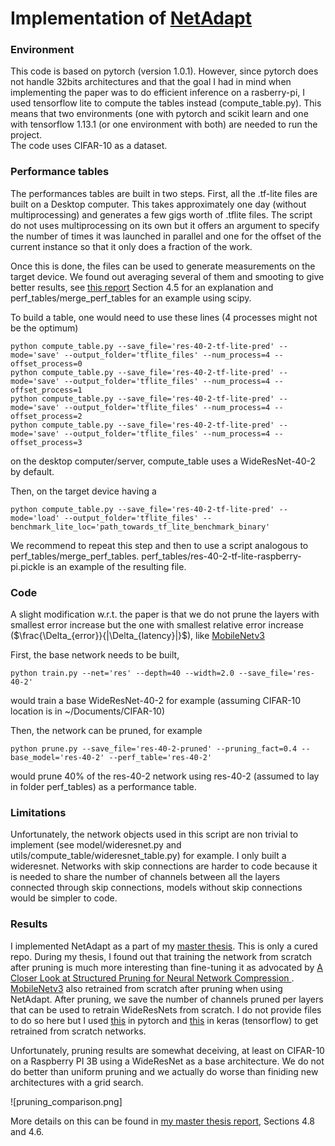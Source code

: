 # Implementation of [NetAdapt](http://arxiv.org/abs/1804.03230)

### Environment
This code is based on pytorch (version 1.0.1). 
However, since pytorch does not handle 32bits architectures and that the goal I had in mind when implementing the paper was to do efficient inference on a rasberry-pi, 
I used tensorflow lite to compute the tables instead (compute_table.py). 
This means that two environments (one with pytorch and scikit learn and one with tensorflow 1.13.1 (or one environment with both) are needed to run the project.  
The code uses CIFAR-10 as a dataset.

### Performance tables
The performances tables are built in two steps. First, all the .tf-lite files are built on a Desktop computer. This takes approximately one day (without multiprocessing) and generates a few gigs worth of .tflite files. 
The script do not uses multiprocessing on its own but it offers an argument to specify the number of times it was launched in parallel and one for the offset of the current instance so that it only does a fraction of the work.

Once this is done, the files can be used to generate measurements on the target device. We found out averaging several of them and smooting to give better results, see [this report](https://github.com/NatGr/Master_Thesis/blob/master/master_thesis__report.pdf) Section 4.5 for an explanation and perf_tables/merge_perf_tables for an example using scipy.

To build a table, one would need to use these lines (4 processes might not be the optimum)
```
python compute_table.py --save_file='res-40-2-tf-lite-pred' --mode='save' --output_folder='tflite_files' --num_process=4 --offset_process=0
python compute_table.py --save_file='res-40-2-tf-lite-pred' --mode='save' --output_folder='tflite_files' --num_process=4 --offset_process=1
python compute_table.py --save_file='res-40-2-tf-lite-pred' --mode='save' --output_folder='tflite_files' --num_process=4 --offset_process=2
python compute_table.py --save_file='res-40-2-tf-lite-pred' --mode='save' --output_folder='tflite_files' --num_process=4 --offset_process=3

```
on the desktop computer/server, compute_table uses a WideResNet-40-2 by default.

Then, on the target device having a 
```
python compute_table.py --save_file='res-40-2-tf-lite-pred' --mode='load' --output_folder='tflite_files' --benchmark_lite_loc='path_towards_tf_lite_benchmark_binary'

```

We recommend to repeat this step and then to use a script analogous to perf_tables/merge_perf_tables.
perf_tables/res-40-2-tf-lite-raspberry-pi.pickle is an example of the resulting file.

### Code
A slight modification w.r.t. the paper is that we do not prune the layers with smallest error increase but the one with smallest relative error increase ($\frac{\Delta_{error}}{|\Delta_{latency}|}$), like [MobileNetv3](https://arxiv.org/abs/1905.02244)

First, the base network needs to be built, 
```
python train.py --net='res' --depth=40 --width=2.0 --save_file='res-40-2'

```
would train a base WideResNet-40-2 for example (assuming CIFAR-10 location is in ~/Documents/CIFAR-10)

Then, the network can be pruned, for example
```
python prune.py --save_file='res-40-2-pruned' --pruning_fact=0.4 --base_model='res-40-2' --perf_table='res-40-2'

```
would prune 40% of the res-40-2 network using res-40-2 (assumed to lay in folder perf_tables) as a performance table.


### Limitations
Unfortunately, the network objects used in this script are non trivial to implement (see model/wideresnet.py and utils/compute_table/wideresnet_table.py) for example. I only built a wideresnet. 
Networks with skip connections are harder to code because it is needed to share the number of channels between all the layers connected through skip connections, models without skip connections would be simpler to code.

### Results
I implemented NetAdapt as a part of my [master thesis](https://github.com/NatGr/Master_Thesis). This is only a cured repo.
During my thesis, I found out that training the network from scratch after pruning is much more interesting than fine-tuning it as advocated by [A Closer Look at Structured Pruning for Neural Network Compression
](https://arxiv.org/abs/1810.04622). [MobileNetv3](https://arxiv.org/abs/1905.02244) also retrained from scratch after pruning when using NetAdapt.
After pruning, we save the number of channels pruned per layers that can be used to retrain WideResNets from scratch. I do not provide files to do so here but I used [this](https://github.com/NatGr/Master_Thesis/blob/master/pytorch-prunes/train.py) in pytorch and [this](https://github.com/NatGr/Master_Thesis/blob/master/training_from_scratch/train_save.py) in keras (tensorflow) to get retrained from scratch networks. 

Unfortunately, pruning results are somewhat deceiving, at least on CIFAR-10 on a Raspberry PI 3B using a WideResNet as a base architecture. 
We do not do better than uniform pruning and we actually do worse than finiding new architectures with a grid search.

![pruning_comparison.png]

More details on this can be found in [my master thesis report](https://github.com/NatGr/Master_Thesis/blob/master/master_thesis__report.pdf), Sections 4.8 and 4.6.
